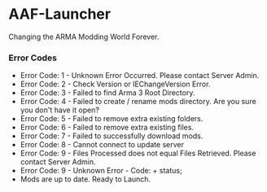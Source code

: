 # AAF-Launcher
Changing the ARMA Modding World Forever.

### Error Codes

* Error Code: 1 - Unknown Error Occurred. Please contact Server Admin.
* Error Code: 2 - Check Version or IEChangeVersion Error.
* Error Code: 3 - Failed to find Arma 3 Root Directory.
* Error Code: 4 - Failed to create / rename mods directory. Are you sure you don't have it open?
* Error Code: 5 - Failed to remove extra existing folders.
* Error Code: 6 - Failed to remove extra existing files.
* Error Code: 7 - Failed to successfully download mods.
* Error Code: 8 - Cannot connect to update server
* Error Code: 9 - Files Processed does not equal Files Retrieved. Please contact Server Admin.
* Error Code: 9 - Unknown Error - Code: + status;
* Mods are up to date. Ready to Launch.



